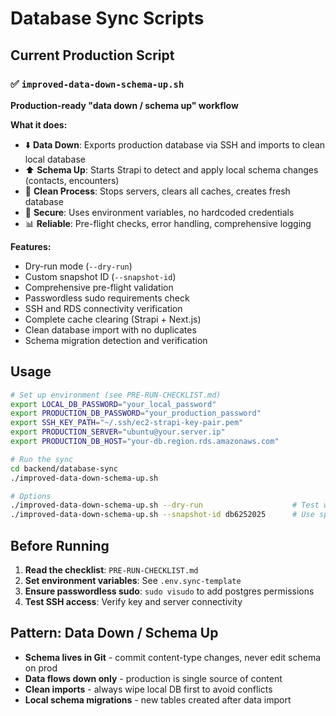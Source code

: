# Database Sync Scripts

## Current Production Script

### ✅ `improved-data-down-schema-up.sh`
**Production-ready "data down / schema up" workflow**

**What it does:**
- ⬇️ **Data Down**: Exports production database via SSH and imports to clean local database
- ⬆️ **Schema Up**: Starts Strapi to detect and apply local schema changes (contacts, encounters)
- 🧹 **Clean Process**: Stops servers, clears all caches, creates fresh database
- 🔐 **Secure**: Uses environment variables, no hardcoded credentials
- 📊 **Reliable**: Pre-flight checks, error handling, comprehensive logging

**Features:**
- Dry-run mode (`--dry-run`)
- Custom snapshot ID (`--snapshot-id`)
- Comprehensive pre-flight validation
- Passwordless sudo requirements check
- SSH and RDS connectivity verification
- Complete cache clearing (Strapi + Next.js)
- Clean database import with no duplicates
- Schema migration detection and verification

## Usage

```bash
# Set up environment (see PRE-RUN-CHECKLIST.md)
export LOCAL_DB_PASSWORD="your_local_password"
export PRODUCTION_DB_PASSWORD="your_production_password"
export SSH_KEY_PATH="~/.ssh/ec2-strapi-key-pair.pem"
export PRODUCTION_SERVER="ubuntu@your.server.ip"
export PRODUCTION_DB_HOST="your-db.region.rds.amazonaws.com"

# Run the sync
cd backend/database-sync
./improved-data-down-schema-up.sh

# Options
./improved-data-down-schema-up.sh --dry-run                    # Test without changes
./improved-data-down-schema-up.sh --snapshot-id db6252025      # Use specific snapshot
```

## Before Running

1. **Read the checklist**: `PRE-RUN-CHECKLIST.md`
2. **Set environment variables**: See `.env.sync-template`
3. **Ensure passwordless sudo**: `sudo visudo` to add postgres permissions
4. **Test SSH access**: Verify key and server connectivity

## Pattern: Data Down / Schema Up

- **Schema lives in Git** - commit content-type changes, never edit schema on prod
- **Data flows down only** - production is single source of content
- **Clean imports** - always wipe local DB first to avoid conflicts
- **Local schema migrations** - new tables created after data import